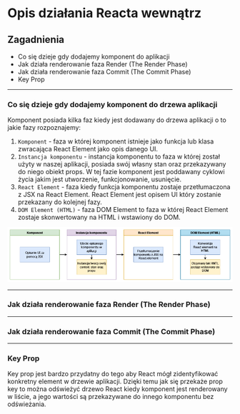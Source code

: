 # Opis działania Reacta wewnątrz

## Zagadnienia

- Co się dzieje gdy dodajemy komponent do aplikacji
- Jak działa renderowanie faza Render (The Render Phase)
- Jak działa renderowanie faza Commit (The Commit Phase)
- Key Prop

---

### Co się dzieje gdy dodajemy komponent do drzewa aplikacji

Komponent posiada kilka faz kiedy jest dodawany do drzewa aplikacji o to jakie fazy rozpoznajemy:

1. `Komponent` - faza w której komponent istnieje jako funkcja lub klasa zwracająca React Element jako opis danego UI.
2. `Instancja komponentu` - instancja komponentu to faza w której został użyty w naszej aplikacji, posiada swój własny stan oraz przekazywany do niego obiekt props. W tej fazie komponent jest poddawany cyklowi życia jakim jest utworzenie, funkcjonowanie, usunięcie.
3. `React Element` - faza kiedy funkcja komponentu zostaje przetłumaczona z JSX na React Element. React Element jest opisem UI który zostanie przekazany do kolejnej fazy.
4. `DOM Element (HTML)` - faza DOM Element to faza w której React Element zostaje skonwertowany na HTML i wstawiony do DOM.

![](./docsImage/reactKomponent.png)

---

### Jak działa renderowanie faza Render (The Render Phase)

---

### Jak działa renderowanie faza Commit (The Commit Phase)

---

### Key Prop

Key prop jest bardzo przydatny do tego aby React mógł zidentyfikować konkretny element w drzewie aplikacji. Dzięki temu jak się przekaże prop key to można odświeżyć drzewo React kiedy komponent jest renderowany w liście, a jego wartości są przekazywane do innego komponentu bez odświeżania.

